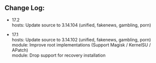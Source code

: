 ## Change Log:
- 17.2   
hosts: Update source to 3.14.104 (unified, fakenews, gambling, porn)   

- 17.1   
hosts: Update source to 3.14.102 (unified, fakenews, gambling, porn)   
module: Improve root implementations (Support Magisk / KernelSU / APatch)   
module: Drop support for recovery installation    
